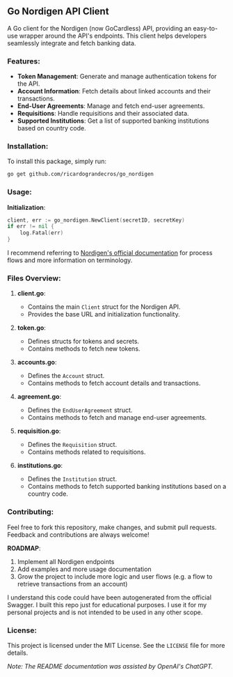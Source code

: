 
## Go Nordigen API Client

A Go client for the Nordigen (now GoCardless) API, providing an easy-to-use wrapper around the API's endpoints. This client helps developers seamlessly integrate and fetch banking data.

### Features:

- **Token Management**: Generate and manage authentication tokens for the API.
- **Account Information**: Fetch details about linked accounts and their transactions.
- **End-User Agreements**: Manage and fetch end-user agreements.
- **Requisitions**: Handle requisitions and their associated data.
- **Supported Institutions**: Get a list of supported banking institutions based on country code.

### Installation:

To install this package, simply run:
```bash
go get github.com/ricardograndecros/go_nordigen
```

### Usage:

**Initialization**:
   ```go
   client, err := go_nordigen.NewClient(secretID, secretKey)
   if err != nil {
       log.Fatal(err)
   }
   ```
I recommend referring to [Nordigen's official documentation](https://developer.gocardless.com/bank-account-data/overview) 
for process flows and more information on terminology.

### Files Overview:

1. **client.go**: 
   - Contains the main `Client` struct for the Nordigen API.
   - Provides the base URL and initialization functionality.

2. **token.go**: 
   - Defines structs for tokens and secrets.
   - Contains methods to fetch new tokens.

3. **accounts.go**: 
   - Defines the `Account` struct.
   - Contains methods to fetch account details and transactions.

4. **agreement.go**: 
   - Defines the `EndUserAgreement` struct.
   - Contains methods to fetch and manage end-user agreements.

5. **requisition.go**: 
   - Defines the `Requisition` struct.
   - Contains methods related to requisitions.

6. **institutions.go**: 
   - Defines the `Institution` struct.
   - Contains methods to fetch supported banking institutions based on a country code.

### Contributing:

Feel free to fork this repository, make changes, and submit pull requests. Feedback and contributions are always welcome!

**ROADMAP**:
1. Implement all Nordigen endpoints
2. Add examples and more usage documentation
3. Grow the project to include more logic and user flows (e.g. a flow to retrieve transactions from an account)

I understand this code could have been autogenerated from the official Swagger. I built this repo just for educational 
purposes. I use it for my personal projects and is not intended to be used in any other scope. 

### License:

This project is licensed under the MIT License. See the `LICENSE` file for more details.



_Note: The README documentation was assisted by OpenAI's ChatGPT._